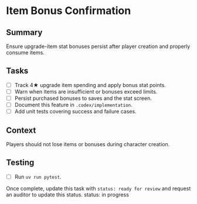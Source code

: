 # Item Bonus Confirmation

## Summary
Ensure upgrade-item stat bonuses persist after player creation and properly consume items.

## Tasks
- [ ] Track 4★ upgrade item spending and apply bonus stat points.
- [ ] Warn when items are insufficient or bonuses exceed limits.
- [ ] Persist purchased bonuses to saves and the stat screen.
- [ ] Document this feature in `.codex/implementation`.
- [ ] Add unit tests covering success and failure cases.

## Context
Players should not lose items or bonuses during character creation.

## Testing
- [ ] Run `uv run pytest`.

Once complete, update this task with `status: ready for review` and request an auditor to update this status.
status: in progress
